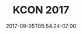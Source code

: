 ---
title: "KCON 2017"
date: 2017-09-05T06:54:24-07:00
publishdate: 2017-09-17
draft: false
slug: "kcon-2017"
categories: ["Offline Adventures"]
---